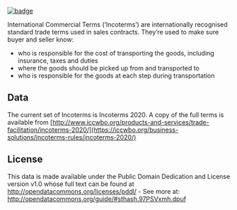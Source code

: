 <a className="gh-badge" href="https://datahub.io/core/ICC-Incoterms"><img src="https://badgen.net/badge/icon/View%20on%20datahub.io/orange?icon=https://datahub.io/datahub-cube-badge-icon.svg&label&scale=1.25" alt="badge" /></a>

International Commercial Terms (‘Incoterms’) are internationally recognised standard trade terms used in sales contracts. They’re used to make sure buyer and seller know:

* who is responsible for the cost of transporting the goods, including insurance, taxes and duties
* where the goods should be picked up from and transported to
* who is responsible for the goods at each step during transportation

## Data

The current set of Incoterms is Incoterms 2020. A copy of the full terms is available from [http://www.iccwbo.org/products-and-services/trade-facilitation/incoterms-2020/](https://iccwbo.org/business-solutions/incoterms-rules/incoterms-2020/)

## License

This data is made available under the Public Domain Dedication and License version v1.0 whose full text can be found at http://opendatacommons.org/licenses/pddl/ - See more at: http://opendatacommons.org/guide/#sthash.97PSVxmh.dpuf
